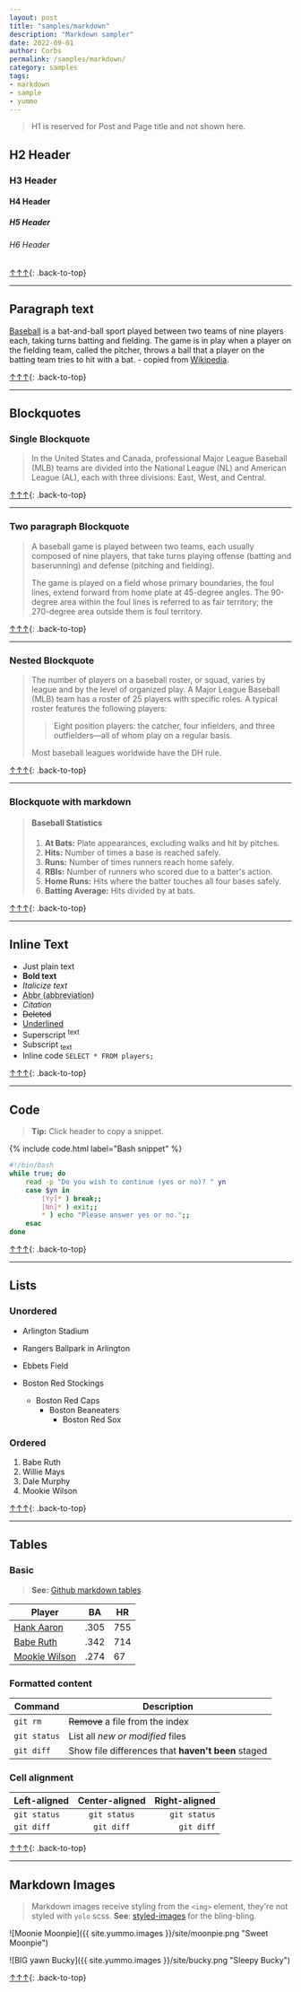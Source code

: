 ```yaml
---
layout: post
title: "samples/markdown"
description: "Markdown sampler"
date: 2022-09-01
author: Corbs
permalink: /samples/markdown/
category: samples
tags:
- markdown
- sample
- yummo
---
```


> H1 is reserved for Post and Page title and not shown here.

## H2 Header

### H3 Header

#### H4 Header

##### H5 Header

###### H6 Header

[↑↑↑](#){: .back-to-top}

---

## Paragraph text

[Baseball](https://en.wikipedia.org/wiki/Baseball) is a bat-and-ball sport played between two teams of nine players each, taking turns batting and fielding. The game is in play when a player on the fielding team, called the pitcher, throws a ball that a player on the batting team tries to hit with a bat. - copied from [Wikipedia](https://en.wikipedia.org/wiki/Baseball).

[↑↑↑](#){: .back-to-top}

---

## Blockquotes

### Single Blockquote

> In the United States and Canada, professional Major League Baseball (MLB) teams are divided into the National League (NL) and American League (AL), each with three divisions: East, West, and Central.

[↑↑↑](#){: .back-to-top}

---

### Two paragraph Blockquote

> A baseball game is played between two teams,
> each usually composed of nine players, that take turns playing offense (batting and baserunning)
> and defense (pitching and fielding).
>
> The game is played on a field whose primary boundaries, the foul lines,
> extend forward from home plate at 45-degree angles.
> The 90-degree area within the foul lines is referred to as fair territory;
> the 270-degree area outside them is foul territory.

[↑↑↑](#){: .back-to-top}

---

### Nested Blockquote

> The number of players on a baseball roster, or squad, varies by league and by the level of organized play. A Major League Baseball (MLB) team has a roster of 25 players with specific roles. A typical roster features the following players:
>
> > Eight position players: the catcher, four infielders, and three outfielders—all of whom play on a regular basis.
>
> Most baseball leagues worldwide have the DH rule.

[↑↑↑](#){: .back-to-top}

---

### Blockquote with markdown

> #### Baseball Statistics
>
> 1. __At Bats:__ Plate appearances, excluding walks and hit by pitches.
> 2. __Hits:__ Number of times a base is reached safely.
> 3. __Runs:__ Number of times runners reach home safely.
> 4. __RBIs:__ Number of runners who scored due to a batter's action.
> 5. __Home Runs:__ Hits where the batter touches all four bases safely.
> 6. __Batting Average:__ Hits divided by at bats.

[↑↑↑](#){: .back-to-top}

---

## Inline Text

- Just plain text
- **Bold text**
- *Italicize text*
- <abbr title="Abbreviation">Abbr (abbreviation)</abbr>
- <cite>Citation</cite>
- <del>Deleted</del>
- <ins>Underlined</ins>
- Superscript <sup>text</sup>
- Subscript <sub>text</sub>
- Inline code `SELECT * FROM players;`

[↑↑↑](#){: .back-to-top}

---

## Code

> __Tip:__ Click header to copy a snippet.

{% include code.html label="Bash snippet" %}
```bash
#!/bin/bash
while true; do
    read -p "Do you wish to continue (yes or no)? " yn
    case $yn in
        [Yy]* ) break;;
        [Nn]* ) exit;;
        * ) echo "Please answer yes or no.";;
    esac
done
```

[↑↑↑](#){: .back-to-top}

---

## Lists

### Unordered

* Arlington Stadium
* Rangers Ballpark in Arlington
* Ebbets Field

* Boston Red Stockings
    * Boston Red Caps
        * Boston Beaneaters
            * Boston Red Sox

### Ordered

1. Babe Ruth
2. Willie Mays
3. Dale Murphy
4. Mookie Wilson

[↑↑↑](#){: .back-to-top}

---

## Tables

### Basic

> __See:__ [Github markdown tables](https://docs.github.com/en/get-started/writing-on-github/working-with-advanced-formatting/organizing-information-with-tables)

| Player                                                                                                   | BA   | HR  |
|----------------------------------------------------------------------------------------------------------|------|-----|
| <a href="https://www.baseball-reference.com/players/a/aaronha01.shtml" target="_blank">Hank Aaron</a>    | .305 | 755 |
| <a href="https://www.baseball-reference.com/players/r/ruthba01.shtml" target="_blank">Babe Ruth</a>      | .342 | 714 |
| <a href="https://www.baseball-reference.com/players/w/wilsomo01.shtml" target="_blank">Mookie Wilson</a> | .274 | 67  |

### Formatted content

| Command      | Description                                        |
|--------------|----------------------------------------------------|
| `git rm`     | <del>Remove</del> a file from the index            |
| `git status` | List all *new or modified* files                   |
| `git diff`   | Show file differences that **haven't been** staged |

### Cell alignment

| Left-aligned | Center-aligned | Right-aligned |
| :---         |     :---:      |          ---: |
| `git status` | `git status`   | `git status`  |
| `git diff`   | `git diff`     | `git diff`    |

[↑↑↑](#){: .back-to-top}

---

## Markdown Images

> Markdown images receive styling from the `<img>` element, they're not styled with `yolo` scss.
> __See__: [styled-images](/samples/styled-images) for the bling-bling.

![Moonie Moonpie]({{ site.yummo.images }}/site/moonpie.png "Sweet Moonpie")

![BIG yawn Bucky]({{ site.yummo.images }}/site/bucky.png "Sleepy Bucky")

[↑↑↑](#){: .back-to-top}